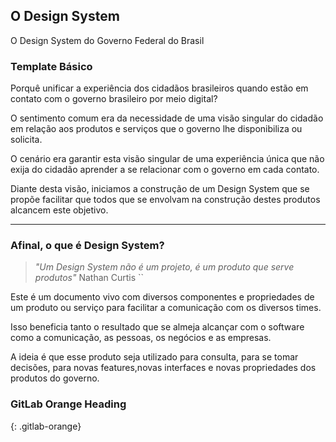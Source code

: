 
## O Design System

O Design System do Governo Federal do Brasil

### Template Básico

Porquê unificar a experiência dos cidadãos brasileiros quando estão em contato com o governo brasileiro por meio digital?

 O sentimento comum era da necessidade de uma visão singular do cidadão em relação aos produtos e serviços que o governo lhe disponibiliza ou solicita.
 
O cenário era garantir esta visão singular de uma experiência única que não exija do cidadão aprender a se relacionar com o governo em cada contato.

Diante desta visão, iniciamos a construção de um Design System que se propõe facilitar que todos que se envolvam na construção destes produtos alcancem este objetivo.

---
### Afinal, o que é Design System?

> *"Um Design System não é um projeto, é um produto que serve produtos"*
 Nathan Curtis
``

Este é um documento vivo com diversos componentes e propriedades de um produto ou serviço para facilitar a comunicação com os diversos times.

Isso beneficia tanto o resultado que se almeja alcançar com o software como a comunicação, as pessoas, os negócios e as empresas.

A ideia é que esse produto seja utilizado para consulta, para se tomar decisões, para novas features,novas interfaces e novas propriedades dos produtos do governo.


### GitLab Orange Heading
{: .gitlab-orange}

